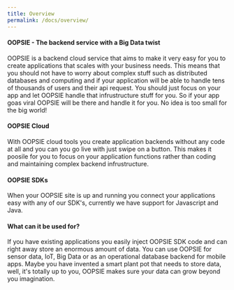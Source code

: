 ```yaml
---
title: Overview
permalink: /docs/overview/
---
```


#### OOPSIE - The backend service with a Big Data twist

OOPSIE is a backend cloud service that aims to make it very easy for you to create applications that scales with your business needs. This means that you should not have to worry about complex stuff such as distributed databases and computing and if your application will be able to handle tens of thousands of users and their api request. You should just focus on your app and let OOPSIE handle that infrustructure stuff for you. So if your app goas viral OOPSIE will be there and handle it for you. No idea is too small for the big world!

#### OOPSIE Cloud
With OOPSIE cloud tools you create application backends without any code at all and you can you go live with just swipe on a button. This makes it poosile for you to focus on your application functions rather than coding and maintaining complex backend infrustructure.

#### OOPSIE SDKs
When your OOPSIE site is up and running you connect your applications easy with any of our SDK's, currently we have support for Javascript and Java.

#### What can it be used for?
If you have existing applications you easily inject OOPSIE SDK code and can right away store an enormous amount of data. You can use OOPSIE for sensor data, IoT, Big Data or as an operational database backend for mobile apps. Maybe you have invented a smart plant pot that needs to store data, well, it's totally up to you, OOPSIE makes sure your data can grow beyond you imagination.